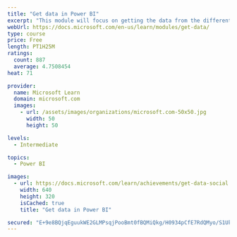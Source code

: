 ```yaml
---
title: "Get data in Power BI"
excerpt: "This module will focus on getting the data from the different data sources and importing it into Power BI by using Power Query."
webUrl: https://docs.microsoft.com/en-us/learn/modules/get-data/
type: course
price: Free
length: PT1H25M
ratings:
  count: 887
  average: 4.7508454
heat: 71

provider:
  name: Microsoft Learn
  domain: microsoft.com
  images:
    - url: /assets/images/organizations/microsoft.com-50x50.jpg
      width: 50
      height: 50

levels:
  - Intermediate

topics:
  - Power BI

images:
  - url: https://docs.microsoft.com/learn/achievements/get-data-social.png
    width: 640
    height: 320
    isCached: true
    title: "Get data in Power BI"

secured: "E+9e8BQjqEguukWE2GLMPsqjPooBmt0fBQMiQkg/H0934pCfE7RdQMyo/S1Ukow0FbiesH1isyBQwfYbkHkR1cJpExuSKv8/U8CZEF0Mk1i4QXu1EUEnW8HOwfNCQs67p2EpyaK/44tf0tcn6FwLtIAMx2fkvFR7ixCKxaK41JPl6rcdTJgVgW73tmTTqoUkT6DCUSEbtXHGYaDcpgf+AXpdmsrCMENdTA7i1rpeNo2T6DRbri8c/WL+jTcxleaGdZYKComn0/a+OrExmEvYuvhjZL98lS1Aq8oYQ+jg90R3u8pmBxFQEZRQOvlX1Wjl7rBonf9xBkyIZ2E9lApA9I1UxfyHAQiyVqHJwCWHNy/qmz+SPwb6y0f20KgQlFMIM1JCQSQEeFy6TKxlS2k98QX76bXu/9kgMvgzey7Qkjo=;19pJ4yKTE9VWJuDmUGrTwQ=="
---
```


